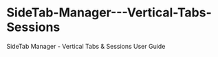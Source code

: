 # SideTab-Manager---Vertical-Tabs-Sessions
SideTab Manager - Vertical Tabs &amp; Sessions User Guide
